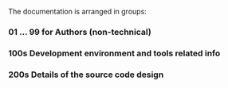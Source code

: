 The documentation is arranged in groups:

### 01 ... 99 for Authors (non-technical)

### 100s Development environment and tools related info

### 200s Details of the source code design
